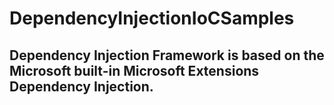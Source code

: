 ﻿# DependencyInjectionIoCSamples
 ## Dependency Injection Framework is based on the Microsoft built-in Microsoft Extensions Dependency Injection.
